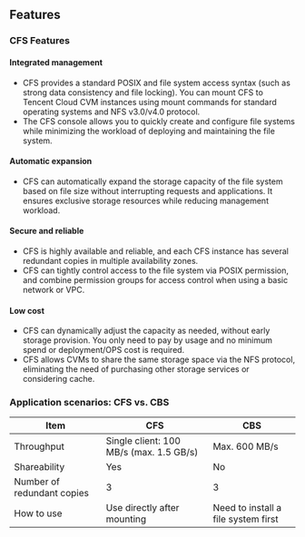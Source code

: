 ## Features

### CFS Features

#### Integrated management

- CFS provides a standard POSIX and file system access syntax (such as strong data consistency and file locking). You can mount CFS to Tencent Cloud CVM instances using mount commands for standard operating systems and NFS v3.0/v4.0 protocol.
- The CFS console allows you to quickly create and configure file systems while minimizing the workload of deploying and maintaining the file system.

#### Automatic expansion

- CFS can automatically expand the storage capacity of the file system based on file size without interrupting requests and applications. It ensures exclusive storage resources while reducing management workload.


#### Secure and reliable

- CFS is highly available and reliable, and each CFS instance has several redundant copies in multiple availability zones.
- CFS can tightly control access to the file system via POSIX permission, and combine permission groups for access control when using a basic network or VPC.

#### Low cost

- CFS can dynamically adjust the capacity as needed, without early storage provision. You only need to pay by usage and no minimum spend or deployment/OPS cost is required.
- CFS allows CVMs to share the same storage space via the NFS protocol, eliminating the need of purchasing other storage services or considering cache.


### Application scenarios: CFS vs. CBS

Item | CFS | CBS
------- | ------- | -------
Throughput | Single client: 100 MB/s (max. 1.5 GB/s) | Max. 600 MB/s
Shareability | Yes | No
Number of redundant copies | 3 | 3
How to use | Use directly after mounting | Need to install a file system first





